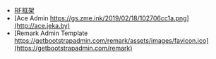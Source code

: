 - [RF框架](https://rf.netnr.com)
- [Ace Admin https://gs.zme.ink/2019/02/18/102706cc1a.png](http://ace.jeka.by)
- [Remark Admin Template https://getbootstrapadmin.com/remark/assets/images/favicon.ico](https://getbootstrapadmin.com/remark)